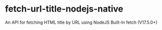 # fetch-url-title-nodejs-native

An API for fetching HTML title by URL using NodeJS Built-In fetch (V17.5.0+)
